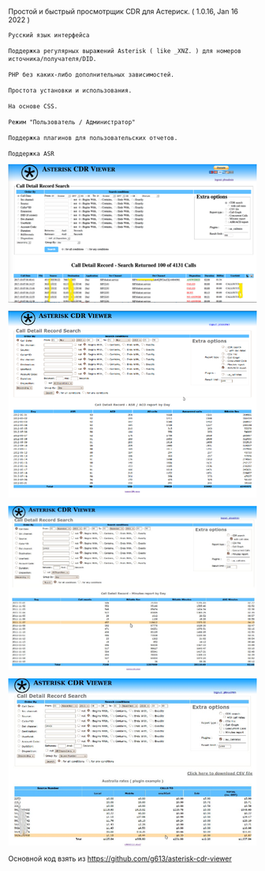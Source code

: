 Простой и быстрый просмотрщик CDR для Астериск. ( 1.0.16, Jan 16 2022 )

    Русский язык интерфейса

    Поддержка регулярных выражений Asterisk ( like _XNZ. ) для номеров источника/получателя/DID.

    PHP без каких-либо дополнительных зависимостей.

    Простота установки и использования.

    На основе CSS.

    Режим "Пользователь / Администратор"

    Поддержка плагинов для пользовательских отчетов.

    Поддержка ASR

![Html results](img/image6.png "html results")

![ASR/ACD results](img/image9.png "ASR/ACD results")

![Minutes report](img/image8.jpg "Minutes report")

![Plugins results](img/image7.jpg "Plugins results")


Основной код взять из https://github.com/g613/asterisk-cdr-viewer
